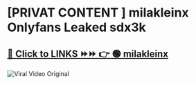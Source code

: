 
 # [PRIVAT CONTENT ] milakleinx Onlyfans Leaked sdx3k

## <h2><a href="https://clipsfans.com/milakleinx&ref=git">🔗 Click to LINKS ⏩⏩ 👉 🟢 milakleinx </a></h2>

<a href="https://clipsfans.com/milakleinx&ref=git" rel="nofollow" data-target="animated-image.originalLink"><img src="https://i.ibb.co.com/xMMVF88/686577567.gif" alt="Viral Video Original" style="max-width: 100%; display: inline-block;" data-target="animated-image.originalImage"></a>


